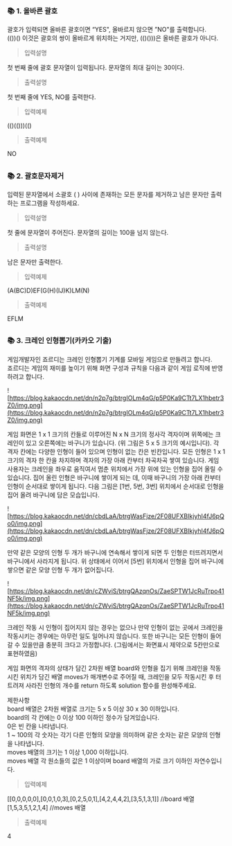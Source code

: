 ### 📚 1. 올바른 괄호

괄호가 입력되면 올바른 괄호이면 “YES", 올바르지 않으면 ”NO"를 출력합니다.   
(())() 이것은 괄호의 쌍이 올바르게 위치하는 거지만, (()()))은 올바른 괄호가 아니다.   

> 입력설명

첫 번째 줄에 괄호 문자열이 입력됩니다. 문자열의 최대 길이는 30이다.   

> 출력설명

첫 번째 줄에 YES, NO를 출력한다.   

> 입력예제

(()(()))(()

> 출력예제

NO

##

### 📚 2. 괄호문자제거

입력된 문자열에서 소괄호 ( ) 사이에 존재하는 모든 문자를 제거하고 남은 문자만 출력하는 프로그램을 작성하세요.

> 입력설명

첫 줄에 문자열이 주어진다. 문자열의 길이는 100을 넘지 않는다.

> 출력설명

남은 문자만 출력한다.

> 입력예제

(A(BC)D)EF(G(H)(IJ)K)LM(N)

> 출력예제

EFLM

##

### 📚 3. 크레인 인형뽑기(카카오 기출)

게임개발자인 죠르디는 크레인 인형뽑기 기계를 모바일 게임으로 만들려고 합니다.   
죠르디는 게임의 재미를 높이기 위해 화면 구성과 규칙을 다음과 같이 게임 로직에 반영하려고 합니다.   

![https://blog.kakaocdn.net/dn/n2p7g/btrgIOLm4qG/p5P0Ka9CTt7LX1hbetr3Z0/img.png](https://blog.kakaocdn.net/dn/n2p7g/btrgIOLm4qG/p5P0Ka9CTt7LX1hbetr3Z0/img.png)

게임 화면은 1 x 1 크기의 칸들로 이루어진 N x N 크기의 정사각 격자이며 위쪽에는 크레인이 있고 오른쪽에는 바구니가 있습니다. (위 그림은 5 x 5 크기의 예시입니다). 각 격자 칸에는 다양한 인형이 들어 있으며 인형이 없는 칸은 빈칸입니다. 모든 인형은 1 x 1 크기의 격자 한 칸을 차지하며 격자의 가장 아래 칸부터 차곡차곡 쌓여 있습니다. 게임 사용자는 크레인을 좌우로 움직여서 멈춘 위치에서 가장 위에 있는 인형을 집어 올릴 수 있습니다. 집어 올린 인형은 바구니에 쌓이게 되는 데, 이때 바구니의 가장 아래 칸부터 인형이 순서대로 쌓이게 됩니다. 다음 그림은 [1번, 5번, 3번] 위치에서 순서대로 인형을 집어 올려 바구니에 담은 모습입니다.   

![https://blog.kakaocdn.net/dn/cbdLaA/btrgWasFjze/2F08UFXBIkjyhI4fJ6pQo0/img.png](https://blog.kakaocdn.net/dn/cbdLaA/btrgWasFjze/2F08UFXBIkjyhI4fJ6pQo0/img.png)

만약 같은 모양의 인형 두 개가 바구니에 연속해서 쌓이게 되면 두 인형은 터뜨려지면서 바구니에서 사라지게 됩니다. 위 상태에서 이어서 [5번] 위치에서 인형을 집어 바구니에 쌓으면 같은 모양 인형 두 개가 없어집니다.   

![https://blog.kakaocdn.net/dn/cZWviS/btrgQAzqnOs/ZaeSPTW1JcRuTrpo41NF5k/img.png](https://blog.kakaocdn.net/dn/cZWviS/btrgQAzqnOs/ZaeSPTW1JcRuTrpo41NF5k/img.png)


크레인 작동 시 인형이 집어지지 않는 경우는 없으나 만약 인형이 없는 곳에서 크레인을 작동시키는 경우에는 아무런 일도 일어나지 않습니다. 또한 바구니는 모든 인형이 들어갈 수 있을만큼 충분히 크다고 가정합니다. (그림에서는 화면표시 제약으로 5칸만으로 표현하였음)   

게임 화면의 격자의 상태가 담긴 2차원 배열 board와 인형을 집기 위해 크레인을 작동시킨 위치가 담긴 배열 moves가 매개변수로 주어질 때, 크레인을 모두 작동시킨 후 터트려져 사라진 인형의 개수를 return 하도록 solution 함수를 완성해주세요.   
    
제한사항   
board 배열은 2차원 배열로 크기는 5 x 5 이상 30 x 30 이하입니다.   
board의 각 칸에는 0 이상 100 이하인 정수가 담겨있습니다.   
0은 빈 칸을 나타냅니다.   
1 ~ 100의 각 숫자는 각기 다른 인형의 모양을 의미하며 같은 숫자는 같은 모양의 인형을 나타냅니다.   
moves 배열의 크기는 1 이상 1,000 이하입니다.   
moves 배열 각 원소들의 값은 1 이상이며 board 배열의 가로 크기 이하인 자연수입니다.   

> 입력예제

[[0,0,0,0,0],[0,0,1,0,3],[0,2,5,0,1],[4,2,4,4,2],[3,5,1,3,1]] //board 배열   
[1,5,3,5,1,2,1,4] //moves 배열   

> 출력예제

4   

##
